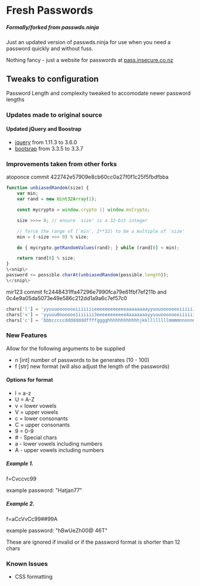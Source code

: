 # Fresh Passwords
##### Formally/forked from passwds.ninja

Just an updated version of passwds.ninja for use when you need a password quickly and without fuss.

Nothing fancy - just a website for passwords at [pass.insecure.co.nz](https://pass.insecure.co.nz)

## Tweaks to configuration
Password Length and complexity tweaked to accomodate newer password lengths 
### Updates made to original source
#### Updated jQuery and Boostrap
- [jquery](https://developers.google.com/speed/libraries#jquery) from 1.11.3 to 3.6.0
- [bootsrap](https://getbootstrap.com/docs/3.3/getting-started/) from 3.3.5 to 3.3.7

### Improvements taken from other forks

atoponce commit 422742e57909e8cb60cc0a27f0f1c25f5fbdfbba
```javascript
function unbiasedRandom(size) {
    var min;
    var rand = new Uint32Array(1);

    const mycrypto = window.crypto || window.msCrypto;

    size >>>= 0; // ensure `size' is a 32-bit integer

    // force the range of [`min', 2**32) to be a multiple of `size'
    min = (-size >>> 0) % size;

    do { mycrypto.getRandomValues(rand); } while (rand[0] < min);

    return rand[0] % size;
}
\<snip\>
password += possible.charAt(unbiasedRandom(possible.length));
\</snip\>
```

mir123 commit fc2448431ffa47296e7990fca79e61fbf7ef211b and 0c4e9a05da5073e49e586c212dd1a9a6c7ef57c0

```javascript
chars['l'] = 'yyuuuoooooooiiiiiiieeeeeeeeeeeeaaaaaaaayyuuuoooooooiiiiiiieeeeeeeeeeeeaaaaaaaabbbcccccddddddddffffgggghhhhhhhhhhhhjkkllllllllmmmmnnnnnnnnnnnnppppqrrrrrrrrrrssssssssssssttttttttttttttttttvvwwwwxyyyyz';
chars['v'] = 'yyuuu0oooooo1iiiiii3eeeeeeeeeee4aaaaaaayyuuuoooooooiiiiiiieeeeeeeeeeeeaaaaaaaa' 
chars['c'] = 'bbbcccccddddddddffffgggghhhhhhhhhhhhjkkllllllllmmmmnnnnnnnnnnnnppppqrrrrrrrrrrssssssssssssttttttttttttttttttvvwwwwxyyyyz';          
```

### New Features
Allow for the following arguments to be supplied
- n [int] number of passwords to be generates (10 - 100)
- f [str] new format (will also adjust the length of the passwords)

#### Options for format

- l = a-z
- U = A-Z
- v = lower vowels
- V = upper vowels
- c = lower consonants
- C = upper consonants
- 9 = 0-9
- \# - Special chars 
- a - lower vowels including numbers
- A - upper vowels including numbers

##### Example 1.

f=Cvccvc99

example password: "Hatjan77"

##### Example 2.
f=aCcVvCc99##99A

example password: "hBwUeZh00@ 46T"

These are ignored if invalid or if the password format is shorter than 12 chars

### Known Issues
- CSS formatting
